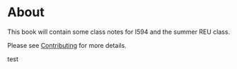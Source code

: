 # About

This book will contain some class notes for I594 and the summer REU class. 

Please see [Contributing](contributing.md) for more details.

test

